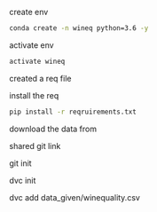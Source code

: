 create env
```bash
conda create -n wineq python=3.6 -y
```

activate env
```bash
activate wineq
```
created a req file

install the req
```bash
pip install -r reqruirements.txt
```


download the data from 

shared git link 

git init

dvc init

dvc add data_given/winequality.csv

